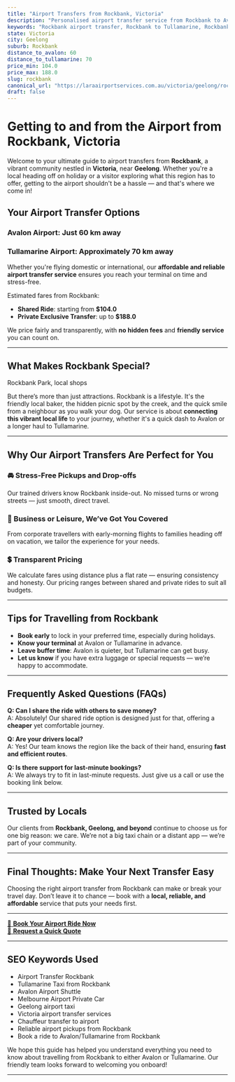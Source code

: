 ```yaml
---
title: "Airport Transfers from Rockbank, Victoria"
description: "Personalised airport transfer service from Rockbank to Avalon and Tullamarine airports. Enjoy a smooth, affordable ride with us!"
keywords: "Rockbank airport transfer, Rockbank to Tullamarine, Rockbank to Avalon, airport taxi Rockbank, private airport transfer Rockbank, shared ride Rockbank, Rockbank transfers, airport shuttle Rockbank, book Rockbank airport taxi, affordable Rockbank airport transfer, Rockbank airport transfer service, airport transfer Geelong, airport transfer Melbourne, Melbourne airport taxi, airport transfers Victoria, Tullamarine airport shuttle, Avalon airport transfers, Melbourne private transfer, airport transport services Melbourne"
state: Victoria
city: Geelong
suburb: Rockbank
distance_to_avalon: 60
distance_to_tullamarine: 70
price_min: 104.0
price_max: 188.0
slug: rockbank
canonical_url: "https://laraairportservices.com.au/victoria/geelong/rockbank/"
draft: false
---
```


# Getting to and from the Airport from Rockbank, Victoria

Welcome to your ultimate guide to airport transfers from **Rockbank**, a vibrant community nestled in **Victoria**, near **Geelong**. Whether you're a local heading off on holiday or a visitor exploring what this region has to offer, getting to the airport shouldn't be a hassle — and that's where we come in!

## Your Airport Transfer Options

### Avalon Airport: Just 60 km away  
### Tullamarine Airport: Approximately 70 km away

Whether you're flying domestic or international, our **affordable and reliable airport transfer service** ensures you reach your terminal on time and stress-free.

Estimated fares from Rockbank:
- **Shared Ride**: starting from **$104.0**
- **Private Exclusive Transfer**: up to **$188.0**

We price fairly and transparently, with **no hidden fees** and **friendly service** you can count on.

---

## What Makes Rockbank Special?

Rockbank Park, local shops

But there’s more than just attractions. Rockbank is a lifestyle. It's the friendly local baker, the hidden picnic spot by the creek, and the quick smile from a neighbour as you walk your dog. Our service is about **connecting this vibrant local life** to your journey, whether it's a quick dash to Avalon or a longer haul to Tullamarine.

---

## Why Our Airport Transfers Are Perfect for You

### 🚘 Stress-Free Pickups and Drop-offs
Our trained drivers know Rockbank inside-out. No missed turns or wrong streets — just smooth, direct travel.

### 💼 Business or Leisure, We’ve Got You Covered
From corporate travellers with early-morning flights to families heading off on vacation, we tailor the experience for your needs.

### 💲 Transparent Pricing
We calculate fares using distance plus a flat rate — ensuring consistency and honesty. Our pricing ranges between shared and private rides to suit all budgets.

---

## Tips for Travelling from Rockbank

- **Book early** to lock in your preferred time, especially during holidays.
- **Know your terminal** at Avalon or Tullamarine in advance.
- **Leave buffer time**: Avalon is quieter, but Tullamarine can get busy.
- **Let us know** if you have extra luggage or special requests — we’re happy to accommodate.

---

## Frequently Asked Questions (FAQs)

**Q: Can I share the ride with others to save money?**  
A: Absolutely! Our shared ride option is designed just for that, offering a **cheaper** yet comfortable journey.

**Q: Are your drivers local?**  
A: Yes! Our team knows the region like the back of their hand, ensuring **fast and efficient routes**.

**Q: Is there support for last-minute bookings?**  
A: We always try to fit in last-minute requests. Just give us a call or use the booking link below.

---

## Trusted by Locals

Our clients from **Rockbank, Geelong, and beyond** continue to choose us for one big reason: we care. We’re not a big taxi chain or a distant app — we’re part of your community.

---

## Final Thoughts: Make Your Next Transfer Easy

Choosing the right airport transfer from Rockbank can make or break your travel day. Don’t leave it to chance — book with a **local, reliable, and affordable** service that puts your needs first.

---

[📅 **Book Your Airport Ride Now**](https://laraairportservices.square.site/s/appointments)  
[📧 **Request a Quick Quote**](https://laraairportservices.square.site/contact-us)

---

## SEO Keywords Used
- Airport Transfer Rockbank
- Tullamarine Taxi from Rockbank
- Avalon Airport Shuttle
- Melbourne Airport Private Car
- Geelong airport taxi
- Victoria airport transfer services
- Chauffeur transfer to airport
- Reliable airport pickups from Rockbank
- Book a ride to Avalon/Tullamarine from Rockbank

We hope this guide has helped you understand everything you need to know about travelling from Rockbank to either Avalon or Tullamarine. Our friendly team looks forward to welcoming you onboard!

---
